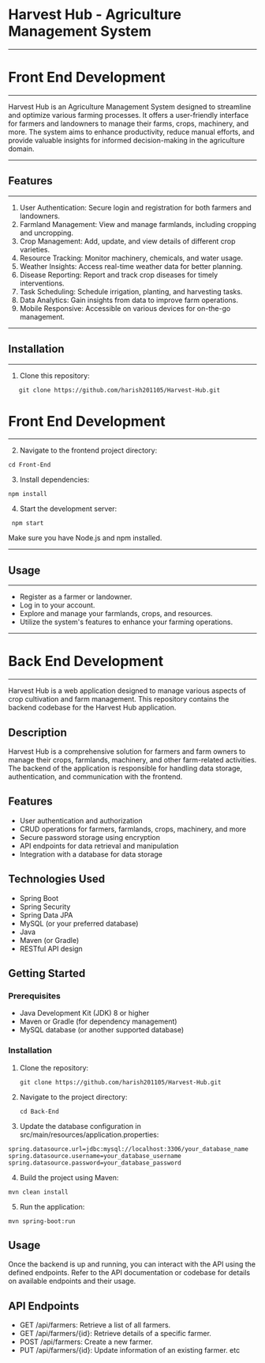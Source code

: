 # Harvest Hub - Agriculture Management System

---

# Front End Development

---

Harvest Hub is an Agriculture Management System designed to streamline and optimize various farming processes. It offers a user-friendly interface for farmers and landowners to manage their farms, crops, machinery, and more. The system aims to enhance productivity, reduce manual efforts, and provide valuable insights for informed decision-making in the agriculture domain.

---

## Features

---

1. User Authentication: Secure login and registration for both farmers and landowners.
2. Farmland Management: View and manage farmlands, including cropping and uncropping.
3. Crop Management: Add, update, and view details of different crop varieties.
4. Resource Tracking: Monitor machinery, chemicals, and water usage.
5. Weather Insights: Access real-time weather data for better planning.
6. Disease Reporting: Report and track crop diseases for timely interventions.
7. Task Scheduling: Schedule irrigation, planting, and harvesting tasks.
8. Data Analytics: Gain insights from data to improve farm operations.
9. Mobile Responsive: Accessible on various devices for on-the-go management.

---

## Installation

---

1. Clone this repository:

```
   git clone https://github.com/harish201105/Harvest-Hub.git
```


# Front End Development

---

2. Navigate to the frontend project directory:

```
cd Front-End
```

3. Install dependencies:

```
npm install
```

4. Start the development server:

```
 npm start
```

Make sure you have Node.js and npm installed.

---

## Usage

---

- Register as a farmer or landowner.
- Log in to your account.
- Explore and manage your farmlands, crops, and resources.
- Utilize the system's features to enhance your farming operations.

---

# Back End Development

---

Harvest Hub is a web application designed to manage various aspects of crop cultivation and farm management. This repository contains the backend codebase for the Harvest Hub application.

## Description

Harvest Hub is a comprehensive solution for farmers and farm owners to manage their crops, farmlands, machinery, and other farm-related activities. The backend of the application is responsible for handling data storage, authentication, and communication with the frontend.

## Features

- User authentication and authorization
- CRUD operations for farmers, farmlands, crops, machinery, and more
- Secure password storage using encryption
- API endpoints for data retrieval and manipulation
- Integration with a database for data storage

## Technologies Used

- Spring Boot
- Spring Security
- Spring Data JPA
- MySQL (or your preferred database)
- Java
- Maven (or Gradle)
- RESTful API design

## Getting Started

### Prerequisites

- Java Development Kit (JDK) 8 or higher
- Maven or Gradle (for dependency management)
- MySQL database (or another supported database)

### Installation

1. Clone the repository:

   ```
   git clone https://github.com/harish201105/Harvest-Hub.git
   ```

2. Navigate to the project directory:

   ```
   cd Back-End
   ```

3. Update the database configuration in src/main/resources/application.properties:

```
spring.datasource.url=jdbc:mysql://localhost:3306/your_database_name
spring.datasource.username=your_database_username
spring.datasource.password=your_database_password
```

4. Build the project using Maven:

```
mvn clean install
```

5. Run the application:

```
mvn spring-boot:run
```

## Usage

Once the backend is up and running, you can interact with the API using the defined endpoints. Refer to the API documentation or codebase for details on available endpoints and their usage.

## API Endpoints

- GET /api/farmers: Retrieve a list of all farmers.
- GET /api/farmers/{id}: Retrieve details of a specific farmer.
- POST /api/farmers: Create a new farmer.
- PUT /api/farmers/{id}: Update information of an existing farmer. etc
